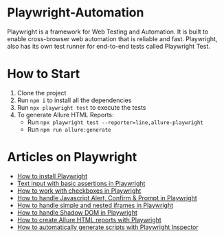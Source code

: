 # Playwright-Automation
Playwright is a framework for Web Testing and Automation. It is built to enable cross-browser web automation that is reliable and fast. Playwright, also has its own test runner for end-to-end tests called Playwright Test.

# How to Start
1. Clone the project
2. Run `npm i` to install all the dependencies
3. Run `npx playwright test` to execute the tests
4. To generate Allure HTML Reports:
    - Run `npx playwright test --reporter=line,allure-playwright`
    - Run `npm run allure:generate`
    

# Articles on Playwright
- [How to install Playwright](https://testersdock.com/install-playwright/)
- [Text input with basic assertions in Playwright](https://testersdock.com/text-input-assertion-playwright/)
- [How to work with checkboxes in Playwright](https://testersdock.com/checkbox-playwright/)
- [How to handle Javascript Alert, Confirm & Prompt in Playwright](https://testersdock.com/playwright-javascript-alert-confirm-prompt/)
- [How to handle simple and nested iframes in Playwright](https://testersdock.com/iframes-playwright/)
- [How to handle Shadow DOM in Playwright](https://testersdock.com/playwright-shadow-dom/)
- [How to create Allure HTML reports with Playwright](https://testersdock.com/allure-playwright/)
- [How to automatically generate scripts with Playwright Inspector](https://testersdock.com/generate-scripts-playwright-inspector/)